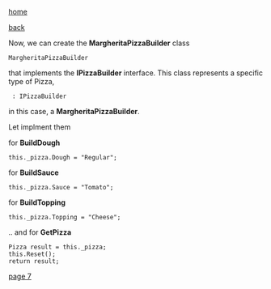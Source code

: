 [home](./page01.md)

[back](./page05.md)

Now, we can create the **MargheritaPizzaBuilder** class 

```
MargheritaPizzaBuilder
```
that implements the **IPizzaBuilder** interface. This class represents a specific type of Pizza, 

```
 : IPizzaBuilder
```

in this case, a **MargheritaPizzaBuilder**.

Let implment them

for **BuildDough**
```
this._pizza.Dough = "Regular";
```

for **BuildSauce**
```
this._pizza.Sauce = "Tomato";
```

for **BuildTopping**
```
this._pizza.Topping = "Cheese";
```
.. and for **GetPizza**
```
Pizza result = this._pizza;
this.Reset();
return result;
```

[page 7](./page07.md)
